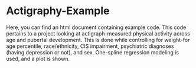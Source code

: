 # Actigraphy-Example
Here, you can find an html document containing example code. This code pertains to a project looking at actigraph-measured physical activity across age and pubertal development. This is done while controlling for weight-for age percentile, race/ethnicity, CIS impairment, psychiatric diagnoses (having depression or not), and sex. One-spline regression modeling is used, and a plot is shown. 
